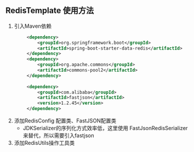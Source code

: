 ## RedisTemplate 使用方法

1. 引入Maven依赖

```xml
        <dependency>
            <groupId>org.springframework.boot</groupId>
            <artifactId>spring-boot-starter-data-redis</artifactId>
        </dependency>
        <dependency>
            <groupId>org.apache.commons</groupId>
            <artifactId>commons-pool2</artifactId>
        </dependency>
        
        <dependency>
            <groupId>com.alibaba</groupId>
            <artifactId>fastjson</artifactId>
            <version>1.2.45</version>
        </dependency>
```
2. 添加RedisConfig 配置类、FastJSON配置类
   - JDKSerializer的序列化方式效率低，这里使用 FastJsonRedisSerializer 来替代，所以需要引入fastjson
3. 添加RedisUtils操作工具类
